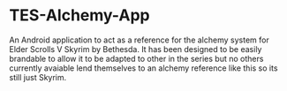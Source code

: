 TES-Alchemy-App
===============


An Android application to act as a reference for the alchemy system for Elder Scrolls V Skyrim by Bethesda. It has been designed to be easily brandable to allow it to be adapted to other in the series but no others currently avaiable lend themselves to an alchemy reference like this so its still just Skyrim. 
